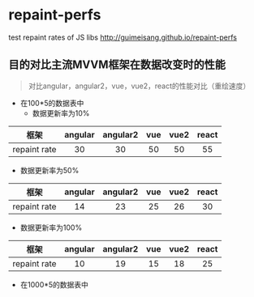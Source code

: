 # repaint-perfs
test repaint rates of JS libs http://guimeisang.github.io/repaint-perfs  

## 目的对比主流MVVM框架在数据改变时的性能   
> 对比angular，angular2，vue，vue2，react的性能对比（重绘速度）

- 在100*5的数据表中
  - 数据更新率为10%   

|    框架   |  angular  |  angular2     |    vue      |    vue2      |     react  | 
|:---------:|:-----------:|:-----------:|:-----------:|:------------:|:----------:|
|repaint rate|       30|            30|         50    |         50 |       55     |

  - 数据更新率为50%  

|    框架   |  angular  |  angular2     |    vue      |    vue2      |     react  | 
|:---------:|:-----------:|:-----------:|:-----------:|:------------:|:----------:|
|repaint rate|       14|            23|         25    |         26 |       30     |

  - 数据更新率为100%  
  
|    框架   |  angular  |  angular2     |    vue      |    vue2      |     react  | 
|:---------:|:-----------:|:-----------:|:-----------:|:------------:|:----------:|
|repaint rate|       10|            19|         15    |         18 |       25     |

- 在1000*5的数据表中


